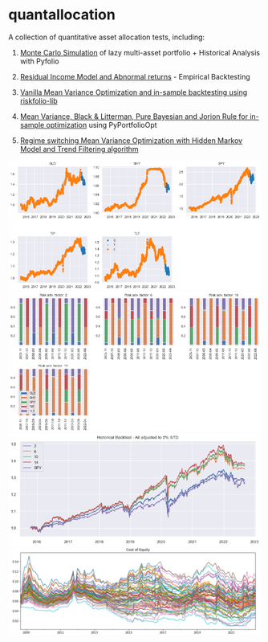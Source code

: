 # quantallocation
A collection of quantitative asset allocation tests, including:
1. [Monte Carlo Simulation](https://github.com/enexqnt/quantallocation/blob/main/AW%20Monte%20Carlo%20(3).pdf) of lazy multi-asset portfolio + Historical Analysis with Pyfolio 

2. [Residual Income Model and Abnormal returns](https://github.com/enexqnt/quantallocation/blob/main/Residual%20Income%20Model%20and%20abnormal%20returns-checkpoint.ipynb) - Empirical Backtesting
3. [Vanilla Mean Variance Optimization and in-sample backtesting using riskfolio-lib](https://github.com/enexqnt/quantallocation/blob/main/Vanilla_Mean_Variance.ipynb)
4. [Mean Variance, Black & Litterman, Pure Bayesian and Jorion Rule for in-sample optimization](https://github.com/enexqnt/quantallocation/blob/main/MPT%2BBL%2BBayesian.pdf) using PyPortfolioOpt
5. [Regime switching Mean Variance Optimization with Hidden Markov Model and Trend Filtering algorithm](https://github.com/enexqnt/quantallocation/blob/main/HMM%20MULTIPLE%20STATES.ipynb)


![alt text](https://github.com/enexqnt/quantallocation/blob/main/Images/regimes.png)
![alt text](https://github.com/enexqnt/quantallocation/blob/main/Images/w.png)
![alt text](https://github.com/enexqnt/quantallocation/blob/main/Images/wealth.png)
![alt text](https://github.com/enexqnt/quantallocation/blob/main/Images/ke.png)
